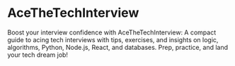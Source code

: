 # AceTheTechInterview
Boost your interview confidence with AceTheTechInterview: A compact guide to acing tech interviews with tips, exercises, and insights on logic, algorithms, Python, Node.js, React, and databases. Prep, practice, and land your tech dream job!
